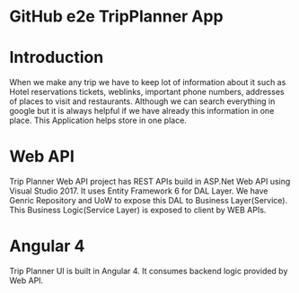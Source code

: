# GitHub e2e TripPlanner App

# Introduction
When we make any trip we have to keep lot of information about it such as Hotel reservations tickets, weblinks, important phone numbers, addresses of places to visit and restaurants. Although we can search everything in google but it is always helpful if we have already this information in one place. This Application helps store in one place.

# Web API
Trip Planner Web API project has REST APIs build in ASP.Net Web API using Visual Studio 2017. It uses Entity Framework 6 for DAL Layer. We have Genric Repository and UoW to expose this DAL to Business Layer(Service). This Business Logic(Service Layer) is exposed to client by WEB APIs.

# Angular 4
Trip Planner UI is built in Angular 4. It consumes backend logic provided by Web API.
